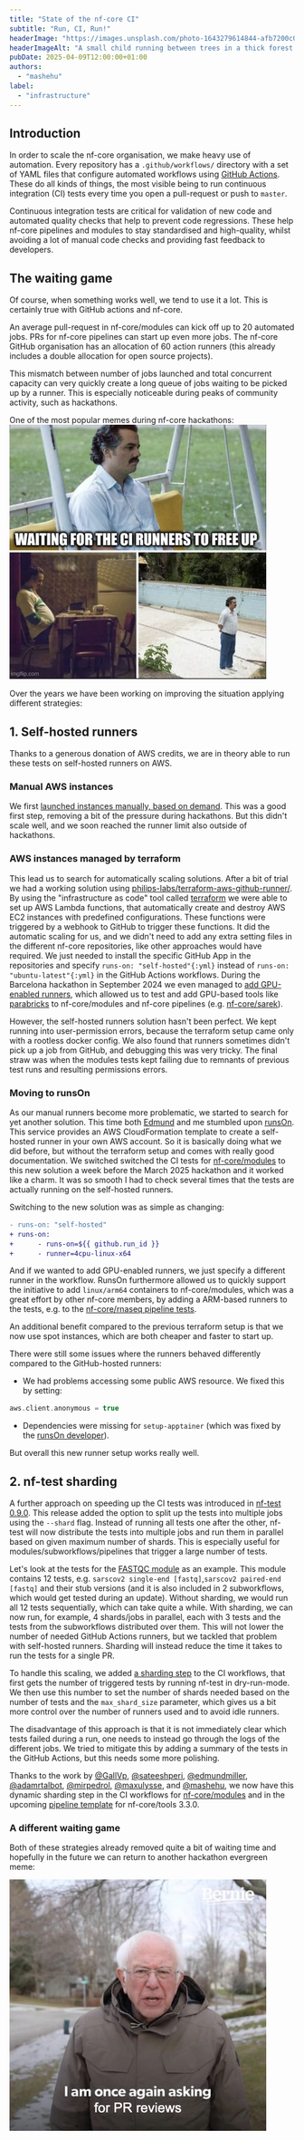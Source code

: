 ```yaml
---
title: "State of the nf-core CI"
subtitle: "Run, CI, Run!"
headerImage: "https://images.unsplash.com/photo-1643279614844-afb7200c0095"
headerImageAlt: "A small child running between trees in a thick forest."
pubDate: 2025-04-09T12:00:00+01:00
authors:
  - "mashehu"
label:
  - "infrastructure"
---
```


## Introduction

In order to scale the nf-core organisation, we make heavy use of automation.
Every repository has a `.github/workflows/` directory with a set of YAML files that configure automated
workflows using [GitHub Actions](https://github.com/features/actions).
These do all kinds of things, the most visible being to run continuous integration (CI) tests every time
you open a pull-request or push to `master`.

Continuous integration tests are critical for validation of new code and automated quality checks that
help to prevent code regressions.
These help nf-core pipelines and modules to stay standardised and high-quality, whilst avoiding
a lot of manual code checks and providing fast feedback to developers.

## The waiting game

Of course, when something works well, we tend to use it a lot.
This is certainly true with GitHub actions and nf-core.

An average pull-request in nf-core/modules can kick off up to 20 automated jobs.
PRs for nf-core pipelines can start up even more jobs.
The nf-core GitHub organisation has an allocation of 60 action runners
(this already includes a double allocation for open source projects).

This mismatch between number of jobs launched and total concurrent capacity can
very quickly create a long queue of jobs waiting to be picked up by a runner.
This is especially noticeable during peaks of community activity, such as hackathons.

One of the most popular memes during nf-core hackathons:
![Pablo Escobar from the series Narcos waiting in different positions with the caption "Waiting](../../../assets/images/blog/state-of-nf-core-CI/ci-waiting-meme.png)

Over the years we have been working on improving the situation applying different strategies:

## 1. Self-hosted runners

Thanks to a generous donation of AWS credits, we are in theory able to run these tests on self-hosted runners on AWS.

### Manual AWS instances

We first [launched instances manually, based on demand](https://github.com/nf-core/tools/issues/1940).
This was a good first step, removing a bit of the pressure during hackathons.
But this didn't scale well, and we soon reached the runner limit also outside of hackathons.

### AWS instances managed by terraform

This lead us to search for automatically scaling solutions. After a bit of trial we had a working solution using [philips-labs/terraform-aws-github-runner/](https://github.com/philips-labs/terraform-aws-github-runner).
By using the "infrastructure as code" tool called [terraform](https://www.terraform.io/) we were able to set up AWS Lambda functions, that automatically create and destroy AWS EC2 instances with predefined configurations.
These functions were triggered by a webhook to GitHub to trigger these functions.
It did the automatic scaling for us, and we didn't need to add any extra setting files in the different nf-core repositories, like other approaches would have required.
We just needed to install the specific GitHub App in the repositories and specify `runs-on: "self-hosted"{:yml}` instead of `runs-on: "ubuntu-latest"{:yml}` in the GitHub Actions workflows.
During the Barcelona hackathon in September 2024 we even managed to [add GPU-enabled runners](https://github.com/nf-core/actions-runners/pull/10), which allowed us to test and add GPU-based tools like [parabricks](https://docs.nvidia.com/clara/parabricks/latest/index.html) to nf-core/modules and nf-core pipelines (e.g. [nf-core/sarek](https://github.com/nf-core/sarek/issues/1853)).

However, the self-hosted runners solution hasn't been perfect.
We kept running into user-permission errors, because the terraform setup came only with a rootless docker config. We also found that runners sometimes didn't pick up a job from GitHub, and debugging this was very tricky. The final straw was when the modules tests kept failing due to remnants of previous test runs and resulting permissions errors.

### Moving to runsOn

As our manual runners become more problematic, we started to search for yet another solution.
This time both [Edmund](https://github.com/edmundmiller) and me stumbled upon [runsOn](https://runs-on.com/).
This service provides an AWS CloudFormation template to create a self-hosted runner in your own AWS account. So it is basically doing what we did before, but without the terraform setup and comes with really good documentation.
We switched switched the CI tests for [nf-core/modules](https://github.com/nf-core/modules/pull/7840) to this new solution a week before the March 2025 hackathon and it worked like a charm.
It was so smooth I had to check several times that the tests are actually running on the self-hosted runners.

Switching to the new solution was as simple as changing:

```diff title="nf-core/modules/.github/workflows/nf-test.yml"
- runs-on: "self-hosted"
+ runs-on:
+      - runs-on=${{ github.run_id }}
+      - runner=4cpu-linux-x64
```

And if we wanted to add GPU-enabled runners, we just specify a different runner in the workflow.
RunsOn furthermore allowed us to quickly support the initiative to add `linux/arm64` containers to nf-core/modules,
which was a great effort by other nf-core members, by adding a ARM-based runners to the tests, e.g. to the [nf-core/rnaseq pipeline tests](https://github.com/nf-core/rnaseq/pull/1530).

An additional benefit compared to the previous terraform setup is that we now use spot instances, which are both cheaper and faster to start up.

There were still some issues where the runners behaved differently compared to the GitHub-hosted runners:

- We had problems accessing some public AWS resource. We fixed this by setting:

```groovy title="nextflow.config"
aws.client.anonymous = true
```

- Dependencies were missing for `setup-apptainer` (which was fixed by the [runsOn developer](https://github.com/runs-on/runs-on/releases/tag/v2.7.0)).

But overall this new runner setup works really well.

## 2. nf-test sharding

A further approach on speeding up the CI tests was introduced in [nf-test 0.9.0](https://github.com/askimed/nf-test/releases/tag/v0.9.0).
This release added the option to split up the tests into multiple jobs using the `--shard` flag.
Instead of running all tests one after the other, nf-test will now distribute the tests into multiple jobs and run them in parallel based on given maximum number of shards.
This is especially useful for modules/subworkflows/pipelines that trigger a large number of tests.

Let's look at the tests for the [FASTQC module](https://github.com/nf-core/modules/blob/master/modules/nf-core/fastqc/tests/main.nf.test) as an example.
This module contains 12 tests, e.g. `sarscov2 single-end [fastq]`,`sarscov2 paired-end [fastq]` and their stub versions (and it is also included in 2 subworkflows, which would get tested during an update).
Without sharding, we would run all 12 tests sequentially, which can take quite a while.
With sharding, we can now run, for example, 4 shards/jobs in parallel, each with 3 tests and the tests from the subworkflows distributed over them.
This will not lower the number of needed GitHub Actions runners, but we tackled that problem with self-hosted runners.
Sharding will instead reduce the time it takes to run the tests for a single PR.

To handle this scaling, we added [a sharding step](https://github.com/nf-core/modules/blob/master/.github/actions/get-shards/action.yml) to the CI workflows, that first gets the number of triggered tests by running nf-test in dry-run-mode.
We then use this number to set the number of shards needed based on the number of tests and the `max_shard_size` parameter, which gives us a bit more control over the number of runners used and to avoid idle runners.

The disadvantage of this approach is that it is not immediately clear which tests failed during a run, one needs to instead go through the logs of the different jobs.
We tried to mitigate this by adding a summary of the tests in the GitHub Actions, but this needs some more polishing.

Thanks to the work by [@GallVp](https://github.com/GallVp), [@sateeshperi](https://github.com/sateeshperi),
[@edmundmiller](https://github.com/edmundmiller), [@adamrtalbot](https://github.com/adamrtalbot), [@mirpedrol](https://github.com/mirpedrol),
[@maxulysse](https://github.com/maxulysse), and [@mashehu](https://github.com/mashehu),
we now have this dynamic sharding step in the CI workflows for
[nf-core/modules](https://github.com/nf-core/modules/blob/ab281000d296e2a6ab4efceb14c1151bd3a326da/.github/actions/get-shards/action.yml) and in the
upcoming [pipeline template](https://github.com/nf-core/tools/blob/ae7760bcff980809f6dabdcaa96209b60a3d2d5a/nf_core/pipeline-template/.github/actions/get-shards/action.yml) for nf-core/tools 3.3.0.

### A different waiting game

Both of these strategies already removed quite a bit of waiting time and hopefully in the future we can return to another hackathon evergreen meme:

![Bernie Sanders meme with the caption: "I am once again asking for PR reviews"](../../../assets/images/blog/state-of-nf-core-CI/pr-review-bernie-meme.png)

